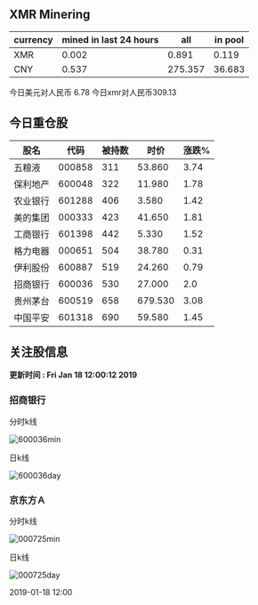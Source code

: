 ## XMR Minering

|currency|mined in last 24 hours|all|in pool|
|---|---|---|---|
|XMR|0.002|0.891|0.119|
|CNY|0.537|275.357|36.683|

今日美元对人民币 6.78	今日xmr对人民币309.13


## 今日重仓股 

|股名|代码|被持数|时价|涨跌%|
|---|---|---|---|---|
|五粮液|000858|311|53.860|3.74|
|保利地产|600048|322|11.980|1.78|
|农业银行|601288|406|3.580|1.42|
|美的集团|000333|423|41.650|1.81|
|工商银行|601398|442|5.330|1.52|
|格力电器|000651|504|38.780|0.31|
|伊利股份|600887|519|24.260|0.79|
|招商银行|600036|530|27.000|2.0|
|贵州茅台|600519|658|679.530|3.08|
|中国平安|601318|690|59.580|1.45|

## 关注股信息
**更新时间 : Fri Jan 18 12:00:12 2019**
### 招商银行 
分时k线

![600036min](http://image.sinajs.cn/newchart/min/n/sh600036.gif)

日k线

![600036day](http://image.sinajs.cn/newchart/daily/n/sh600036.gif)

### 京东方Ａ 
分时k线

![000725min](http://image.sinajs.cn/newchart/min/n/sz000725.gif)

日k线

![000725day](http://image.sinajs.cn/newchart/daily/n/sz000725.gif)

2019-01-18 12:00